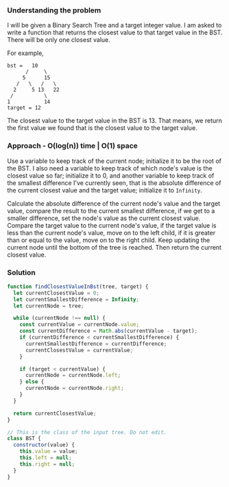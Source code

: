 ### Understanding the problem

I will be given a Binary Search Tree and a target integer value. I am asked to write a function that returns the closest value to that target value in the BST. There will be only one closest value.

For example,

```
bst =   10
      /     \
     5      15
   /   \   /   \
  2     5 13   22
 /          \
1           14
target = 12
```

The closest value to the target value in the BST is 13. That means, we return the first value we found that is the closest value to the target value.

### Approach - O(log(n)) time | O(1) space

Use a variable to keep track of the current node; initialize it to be the root of the BST. I also need a variable to keep track of which node's value is the closest value so far; initialize it to 0, and another variable to keep track of the smallest difference I've currently seen, that is the absolute difference of the current closest value and the target value; initialize it to `Infinity`.

Calculate the absolute difference of the current node's value and the target value, compare the result to the current smallest difference, if we get to a smaller difference, set the node's value as the current closest value. Compare the target value to the current node's value, if the target value is less than the current node's value, move on to the left child, if it is greater than or equal to the value, move on to the right child. Keep updating the current node until the bottom of the tree is reached. Then return the current closest value.

### Solution

```js
function findClosestValueInBst(tree, target) {
  let currentClosestValue = 0;
  let currentSmallestDifference = Infinity;
  let currentNode = tree;

  while (currentNode !== null) {
    const currentValue = currentNode.value;
    const currentDifference = Math.abs(currentValue - target);
    if (currentDifference < currentSmallestDifference) {
      currentSmallestDifference = currentDifference;
      currentClosestValue = currentValue;
    }

    if (target < currentValue) {
      currentNode = currentNode.left;
    } else {
      currentNode = currentNode.right;
    }
  }

  return currentClosestValue;
}

// This is the class of the input tree. Do not edit.
class BST {
  constructor(value) {
    this.value = value;
    this.left = null;
    this.right = null;
  }
}
```
